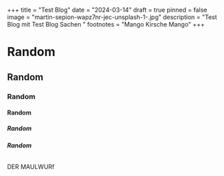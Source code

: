 +++
title = "Test Blog"
date = "2024-03-14"
draft = true
pinned = false
image = "martin-sepion-wapz7nr-jec-unsplash-1-.jpg"
description = "Test Blog mit Test Blog Sachen "
footnotes = "Mango Kirsche Mango"
+++
# **Random**

## Random

### Random

#### Random

##### Random

###### **Random**



DER MAULWURf

